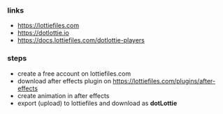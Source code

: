 ### links
- https://lottiefiles.com
- https://dotlottie.io
- https://docs.lottiefiles.com/dotlottie-players

### steps
- create a free account on lottiefiles.com
- download after effects plugin on https://lottiefiles.com/plugins/after-effects
- create animation in after effects
- export (upload) to lottiefiles and download as **dotLottie**